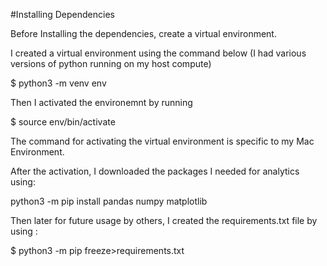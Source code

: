 #Installing Dependencies 

Before Installing the dependencies, create a virtual environment. 

I created a virtual environment using the command below (I had various versions of python running on my host compute)

$ python3 -m venv env 

Then I activated the environemnt by running 

$ source env/bin/activate 

The command for activating the virtual environment is specific to my Mac Environment.

After the activation, I downloaded the packages I needed for analytics using:

python3 -m pip install pandas numpy matplotlib 

Then later for future usage by others, I created the requirements.txt file by using :

$ python3 -m pip freeze>requirements.txt 




